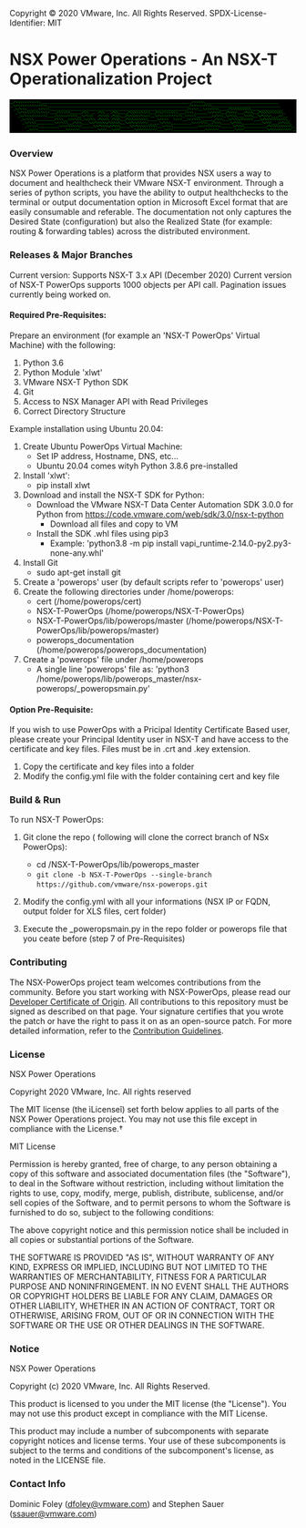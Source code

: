 Copyright © 2020 VMware, Inc. All Rights Reserved.
SPDX-License-Identifier: MIT
# NSX Power Operations - An NSX-T Operationalization Project

![logo](logo.png)

### Overview
NSX Power Operations is a platform that provides NSX users a way to document and healthcheck their VMware NSX-T environment.  Through a series of python scripts, you have the ability to output healthchecks to the terminal or output documentation option in Microsoft Excel format that are easily consumable and referable. The documentation not only captures the Desired State (configuration) but also the Realized State (for example: routing & forwarding tables) across the distributed environment. 

### Releases & Major Branches
Current version: Supports NSX-T 3.x API (December 2020)
Current version of NSX-T PowerOps supports 1000 objects per API call.  Pagination issues currently being worked on.

#### Required Pre-Requisites:

Prepare an environment (for example an 'NSX-T PowerOps' Virtual Machine) with the following:

1. Python 3.6
2. Python Module 'xlwt'
3. VMware NSX-T Python SDK
4. Git
5. Access to NSX Manager API with Read Privileges
6. Correct Directory Structure

Example installation using Ubuntu 20.04:

1. Create Ubuntu PowerOps Virtual Machine:
    * Set IP address, Hostname, DNS, etc...
    * Ubuntu 20.04 comes wityh Python 3.8.6 pre-installed
2. Install 'xlwt':
    * pip install xlwt
3. Download and install the NSX-T SDK for Python:
    * Download the VMware NSX-T Data Center Automation SDK 3.0.0 for Python from https://code.vmware.com/web/sdk/3.0/nsx-t-python
        * Download all files and copy to VM
    * Install the SDK .whl files using pip3
        * Example: 'python3.8 -m pip install vapi_runtime-2.14.0-py2.py3-none-any.whl' 
4. Install Git
    * sudo apt-get install git
5. Create a 'powerops' user (by default scripts refer to 'powerops' user)
6. Create the following directories under /home/powerops:
    * cert (/home/powerops/cert)
    * NSX-T-PowerOps (/home/powerops/NSX-T-PowerOps)
    * NSX-T-PowerOps/lib/powerops/master (/home/powerops/NSX-T-PowerOps/lib/powerops/master)
    * powerops_documentation (/home/powerops/powerops_documentation)
7. Create a 'powerops' file under /home/powerops
    * A single line 'powerops' file as: 'python3 /home/powerops/lib/powerops_master/nsx-powerops/_poweropsmain.py'

#### Option Pre-Requisite:
If you wish to use PowerOps with a Pricipal Identity Certificate Based user, please create your Principal Identity user in NSX-T and have access to the certificate and key files. Files must be in .crt and .key extension.

1.  Copy the certificate and key files into a folder
2. Modify the config.yml file with the folder containing cert and key file

### Build & Run
To run NSX-T PowerOps:

1. Git clone the repo ( following will clone the correct branch of NSx PowerOps):
    * cd /NSX-T-PowerOps/lib/powerops_master
    * `git clone -b NSX-T-PowerOps --single-branch https://github.com/vmware/nsx-powerops.git`

2. Modify the config.yml with all your informations (NSX IP or FQDN, output folder for XLS files, cert folder)
    
3. Execute the _poweropsmain.py in the repo folder or powerops file that you ceate before (step 7 of Pre-Requisites) 

### Contributing
The NSX-PowerOps project team welcomes contributions from the community. Before you start working with NSX-PowerOps, please read our [Developer Certificate of Origin](https://cla.vmware.com/dco). All contributions to this repository must be signed as described on that page. Your signature certifies that you wrote the patch or have the right to pass it on as an open-source patch. For more detailed information, refer to the [Contribution Guidelines](CONTRIBUTING.md).

### License
NSX Power Operations

Copyright 2020 VMware, Inc.  All rights reserved                

The MIT license (the ìLicenseî) set forth below applies to all parts of the NSX Power Operations project.  You may not use this file except in compliance with the License.†

MIT License

Permission is hereby granted, free of charge, to any person obtaining a copy of this software and associated documentation files (the "Software"), to deal in the Software without restriction, including without limitation the rights to use, copy, modify, merge, publish, distribute, sublicense, and/or sell copies of the Software, and to permit persons to whom the Software is furnished to do so, subject to the following conditions:

The above copyright notice and this permission notice shall be included in all copies or substantial portions of the Software.

THE SOFTWARE IS PROVIDED "AS IS", WITHOUT WARRANTY OF ANY KIND, EXPRESS OR IMPLIED, INCLUDING BUT NOT LIMITED TO THE WARRANTIES OF MERCHANTABILITY, FITNESS FOR A PARTICULAR PURPOSE AND NONINFRINGEMENT. IN NO EVENT SHALL THE AUTHORS OR COPYRIGHT HOLDERS BE LIABLE FOR ANY CLAIM, DAMAGES OR OTHER LIABILITY, WHETHER IN AN ACTION OF CONTRACT, TORT OR OTHERWISE, ARISING FROM, OUT OF OR IN CONNECTION WITH THE SOFTWARE OR THE USE OR OTHER DEALINGS IN THE SOFTWARE.

### Notice
NSX Power Operations

Copyright (c) 2020 VMware, Inc. All Rights Reserved. 

This product is licensed to you under the MIT license (the "License").  You may not use this product except in compliance with the MIT License.  

This product may include a number of subcomponents with separate copyright notices and license terms. Your use of these subcomponents is subject to the terms and conditions of the subcomponent's license, as noted in the LICENSE file. 

### Contact Info
Dominic Foley (dfoley@vmware.com) and Stephen Sauer (ssauer@vmware.com)
